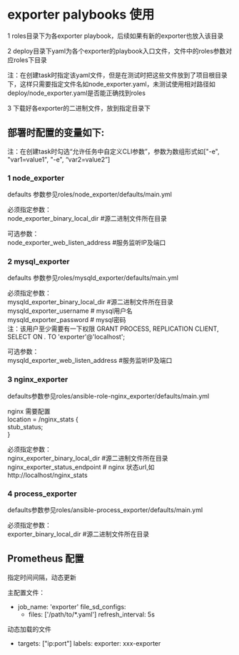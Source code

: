 # exporter palybooks 使用

1 roles目录下为各exporter playbook，后续如果有新的exporter也放入该目录

2 deploy目录下yaml为各个exporter的playbook入口文件，文件中的roles参数对应roles下目录

注：在创建task时指定该yaml文件，但是在测试时把这些文件放到了项目根目录下，这样只需要指定文件名如node_exporter.yaml，未测试使用相对路径如deploy/node_exporter.yaml是否能正确找到roles

3 下载好各exporter的二进制文件，放到指定目录下

## 部署时配置的变量如下:

注：在创建task时勾选“允许任务中自定义CLI参数”，参数为数组形式如["-e", "var1=value1", "-e", “var2=value2”]

### 1 node_exporter

defaults 参数参见roles/node_exporter/defaults/main.yml

必须指定参数：  
node_exporter_binary_local_dir  #源二进制文件所在目录

可选参数：  
node_exporter_web_listen_address #服务监听IP及端口  

### 2 mysql_exporter
defaults 参数参见roles/mysqld_exporter/defaults/main.yml

必须指定参数：  
mysqld_exporter_binary_local_dir #源二进制文件所在目录  
mysqld_exporter_username # mysql用户名  
mysqld_exporter_password # mysql密码  
注：该用户至少需要有一下权限  GRANT PROCESS, REPLICATION CLIENT, SELECT ON *.* TO 'exporter'@'localhost';

可选参数：  
mysqld_exporter_web_listen_address #服务监听IP及端口  

### 3 nginx_exporter
defaults参数参见roles/ansible-role-nginx_exporter/defaults/main.yml

nginx  需要配置  
location = /nginx_stats {  
stub_status;  
}

必须指定参数：  
nginx_exporter_binary_local_dir #源二进制文件所在目录  
nginx_exporter_status_endpoint  # nginx 状态url,如http://localhost/nginx_stats 

### 4 process_exporter
defaults参数参见roles/ansible-process_exporter/defaults/main.yml  

必须指定参数：  
exporter_binary_local_dir #源二进制文件所在目录 

## Prometheus 配置

指定时间间隔，动态更新

主配置文件：  
- job_name: 'exporter'
  file_sd_configs:
    - files: ['/path/to/*.yaml']
      refresh_interval: 5s

动态加载的文件  

- targets: ["ip:port"]
  labels:
     exporter: xxx-exporter

